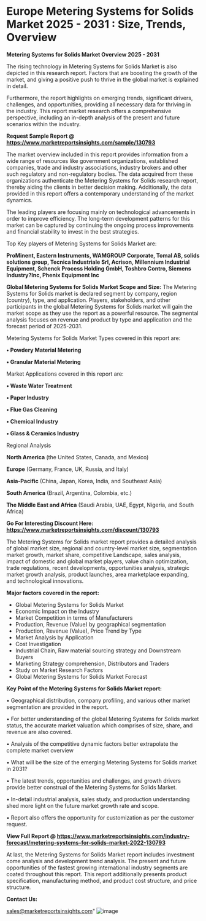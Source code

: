 # Europe Metering Systems for Solids Market 2025 - 2031 : Size, Trends, Overview

<Strong> Metering Systems for Solids Market Overview 2025 - 2031</strong>

The rising technology in Metering Systems for Solids Market is also depicted in this research report. Factors that are boosting the growth of the market, and giving a positive push to thrive in the global market is explained in detail.

Furthermore, the report highlights on emerging trends, significant drivers, challenges, and opportunities, providing all necessary data for thriving in the industry. This report market research offers a comprehensive perspective, including an in-depth analysis of the present and future scenarios within the industry.

<strong>Request Sample Report @ <a href=https://www.marketreportsinsights.com/sample/130793>https://www.marketreportsinsights.com/sample/130793</a></strong>

The market overview included in this report provides information from a wide range of resources like government organizations, established companies, trade and industry associations, industry brokers and other such regulatory and non-regulatory bodies. The data acquired from these organizations authenticate the Metering Systems for Solids research report, thereby aiding the clients in better decision making. Additionally, the data provided in this report offers a contemporary understanding of the market dynamics.

The leading players are focusing mainly on technological advancements in order to improve efficiency. The long-term development patterns for this market can be captured by continuing the ongoing process improvements and financial stability to invest in the best strategies.

Top Key players of Metering Systems for Solids Market are:

<strong>ProMinent, Eastern Instruments, WAMGROUP Corporate, Tomal AB, solids solutions group, Tecnica Industriale Srl, Acrison, Millennium Industrial Equipment, Schenck Process Holding GmbH, Toshbro Contro, Siemens Industry?Inc, Phenix Equipment Inc</strong>

<strong><b>Global Metering Systems for Solids Market Scope and Size:</b></strong>
The Metering Systems for Solids market is declared segment by company, region (country), type, and application. Players, stakeholders, and other participants in the global Metering Systems for Solids market will gain the market scope as they use the report as a powerful resource. The segmental analysis focuses on revenue and product by type and application and the forecast period of 2025-2031.

Metering Systems for Solids Market Types covered in this report are:

<strong>• Powdery Material Metering

• Granular Material Metering</strong>

Market Applications covered in this report are:

<strong>• Waste Water Treatment

• Paper Industry

• Flue Gas Cleaning

• Chemical Industry

• Glass & Ceramics Industry</strong> 

Regional Analysis

<strong>North America</strong> (the United States, Canada, and Mexico)

<strong>Europe</strong> (Germany, France, UK, Russia, and Italy)

<strong>Asia-Pacific</strong> (China, Japan, Korea, India, and Southeast Asia)

<strong>South America</strong> (Brazil, Argentina, Colombia, etc.)

<strong>The Middle East and Africa</strong> (Saudi Arabia, UAE, Egypt, Nigeria, and South Africa)

<strong>Go For Interesting Discount Here: <a href=https://www.marketreportsinsights.com/discount/130793>https://www.marketreportsinsights.com/discount/130793</a></strong>

The Metering Systems for Solids market report provides a detailed analysis of global market size, regional and country-level market size, segmentation market growth, market share, competitive Landscape, sales analysis, impact of domestic and global market players, value chain optimization, trade regulations, recent developments, opportunities analysis, strategic market growth analysis, product launches, area marketplace expanding, and technological innovations.

<strong><b>Major factors covered in the report:</b></strong>
<ul>
  <li>Global Metering Systems for Solids Market </li>
  <li>Economic Impact on the Industry</li>
  <li>Market Competition in terms of Manufacturers</li>
  <li>Production, Revenue (Value) by geographical segmentation</li>
  <li>Production, Revenue (Value), Price Trend by Type</li>
  <li>Market Analysis by Application</li>
  <li>Cost Investigation</li>
  <li>Industrial Chain, Raw material sourcing strategy and Downstream Buyers</li>
  <li>Marketing Strategy comprehension, Distributors and Traders</li>
  <li>Study on Market Research Factors</li>
  <li>Global Metering Systems for Solids Market Forecast</li>
</ul>

<strong><b>Key Point of the Metering Systems for Solids Market report:</b></strong>

• Geographical distribution, company profiling, and various other market segmentation are provided in the report.

• For better understanding of the global Metering Systems for Solids market status, the accurate market valuation which comprises of size, share, and revenue are also covered.

• Analysis of the competitive dynamic factors better extrapolate the complete market overview

• What will be the size of the emerging Metering Systems for Solids market in 2031?

• The latest trends, opportunities and challenges, and growth drivers provide better construal of the Metering Systems for Solids Market.

• In-detail industrial analysis, sales study, and production understanding shed more light on the future market growth rate and scope.

• Report also offers the opportunity for customization as per the customer request.

<strong><b>View Full Report @ <a href=https://www.marketreportsinsights.com/industry-forecast/metering-systems-for-solids-market-2022-130793>https://www.marketreportsinsights.com/industry-forecast/metering-systems-for-solids-market-2022-130793</a></b></strong>


At last, the Metering Systems for Solids Market report includes investment come analysis and development trend analysis. The present and future opportunities of the fastest growing international industry segments are coated throughout this report. This report additionally presents product specification, manufacturing method, and product cost structure, and price structure.

<strong>Contact Us:</strong>

sales@marketreportsinsights.com"
![image](https://github.com/user-attachments/assets/f0a19836-ce99-400a-acbe-adca15a3bb57)
